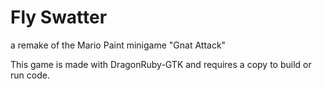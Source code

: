 # Fly Swatter
a remake of the Mario Paint minigame "Gnat Attack"

This game is made with DragonRuby-GTK and requires a copy to build or run code.


